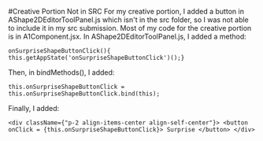 #Creative Portion Not in SRC
For my creative portion, I added a button in AShape2DEditorToolPanel.js which isn't in the src folder, so I was not able 
to include it in my src submission. Most of my code for the creative portion is in A1Component.jsx. In 
AShape2DEditorToolPanel.js, I added a method:



`onSurpriseShapeButtonClick(){
    this.getAppState('onSurpriseShapeButtonClick')();}`
    
Then, in bindMethods(), I added:

`this.onSurpriseShapeButtonClick = this.onSurpriseShapeButtonClick.bind(this);`
                                                  
Finally, I added:

`<div className={"p-2 align-items-center align-self-center"}>
                             <button onClick = {this.onSurpriseShapeButtonClick}>
                                 Surprise
                             </button>
                         </div>` 
                         
                                                                                       